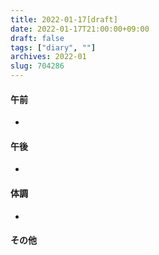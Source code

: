 ```yaml
---
title: 2022-01-17[draft]
date: 2022-01-17T21:00:00+09:00
draft: false
tags: ["diary", ""]
archives: 2022-01
slug: 704286
---
```

#### 午前
- 
#### 午後
- 
#### 体調
- 
#### その他